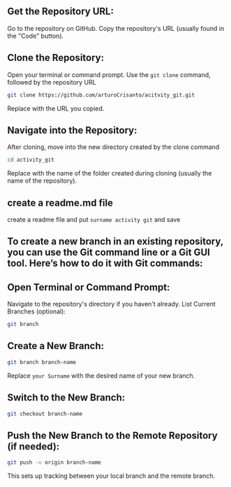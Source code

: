 ## Get the Repository URL:

Go to the repository on GitHub.
Copy the repository's URL (usually found in the "Code" button).

## Clone the Repository:

Open your terminal or command prompt.
Use the `git clone` command, followed by the repository URL

```bash
git clone https://github.com/arturoCrisanto/acitvity_git.git
```

Replace <repository-url> with the URL you copied.

## Navigate into the Repository:

After cloning, move into the new directory created by the clone command

```bash
cd activity_git
```

Replace <repository-name> with the name of the folder created during cloning (usually the name of the repository).

## create a readme.md file

create a readme file and put `surname activity git` and save

## To create a new branch in an existing repository, you can use the Git command line or a Git GUI tool. Here’s how to do it with Git commands:

## Open Terminal or Command Prompt:

Navigate to the repository's directory if you haven't already.
List Current Branches (optional):

```bash
git branch
```

## Create a New Branch:

```bash
git branch branch-name
```

Replace `your Surname` with the desired name of your new branch.

## Switch to the New Branch:

```bash
git checkout branch-name
```

## Push the New Branch to the Remote Repository (if needed):

```bash
git push -u origin branch-name
```

This sets up tracking between your local branch and the remote branch.
